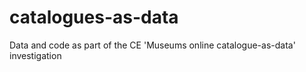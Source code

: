 # catalogues-as-data
Data and code as part of the CE 'Museums online catalogue-as-data' investigation
